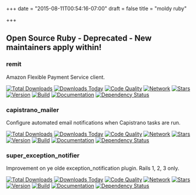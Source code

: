 +++
date = "2015-08-11T00:54:16-07:00"
draft = false
title = "moldy ruby"

+++

## Open Source Ruby - Deprecated - New maintainers apply within!

### remit

Amazon Flexible Payment Service client.

[![Total Downloads](https://img.shields.io/gem/rt/remit.svg)](https://github.com/tylerhunt/remit)
[![Downloads Today](https://img.shields.io/gem/rd/remit.svg)](https://github.com/tylerhunt/remit)
[![Code Quality](https://img.shields.io/codeclimate/github/tylerhunt/remit.svg)](https://codeclimate.com/github/tylerhunt/remit)
[![Network](https://img.shields.io/github/forks/tylerhunt/remit.svg?style=social)](https://github.com/tylerhunt/remit/network)
[![Stars](https://img.shields.io/github/stars/tylerhunt/remit.svg?style=social)](https://github.com/tylerhunt/remit/stargazers)
[![Version](https://img.shields.io/gem/v/remit.svg)](https://rubygems.org/gems/remit)
[![Build](https://img.shields.io/travis/tylerhunt/remit.svg)](https://travis-ci.org/tylerhunt/remit)
[![Documentation](http://inch-ci.org/github/tylerhunt/remit.png)](http://inch-ci.org/github/tylerhunt/remit)
[![Dependency Status](https://gemnasium.com/tylerhunt/remit.png)](https://gemnasium.com/tylerhunt/remit)

### capistrano_mailer

Configure automated email notifications when Capistrano tasks are run.

[![Total Downloads](https://img.shields.io/gem/rt/capistrano_mailer.svg)](https://github.com/pboling/capistrano_mailer)
[![Downloads Today](https://img.shields.io/gem/rd/capistrano_mailer.svg)](https://github.com/pboling/capistrano_mailer)
[![Code Quality](https://img.shields.io/codeclimate/github/pboling/capistrano_mailer.svg)](https://codeclimate.com/github/pboling/capistrano_mailer)
[![Network](https://img.shields.io/github/forks/pboling/capistrano_mailer.svg?style=social)](https://github.com/pboling/capistrano_mailer/network)
[![Stars](https://img.shields.io/github/stars/pboling/capistrano_mailer.svg?style=social)](https://github.com/pboling/capistrano_mailer/stargazers)
[![Version](https://img.shields.io/gem/v/capistrano_mailer.svg)](https://rubygems.org/gems/capistrano_mailer)
[![Build](https://img.shields.io/travis/pboling/capistrano_mailer.svg)](https://travis-ci.org/pboling/capistrano_mailer)
[![Documentation](http://inch-ci.org/github/pboling/capistrano_mailer.png)](http://inch-ci.org/github/pboling/capistrano_mailer)
[![Dependency Status](https://gemnasium.com/pboling/capistrano_mailer.png)](https://gemnasium.com/pboling/capistrano_mailer)

### super_exception_notifier

Improvement on ye olde exception_notification plugin.  Rails 1, 2, 3 only.

[![Total Downloads](https://img.shields.io/gem/rt/super_exception_notifier.svg)](https://github.com/pboling/exception_notification)
[![Downloads Today](https://img.shields.io/gem/rd/super_exception_notifier.svg)](https://github.com/pboling/exception_notification)
[![Code Quality](https://img.shields.io/codeclimate/github/pboling/exception_notification.svg)](https://codeclimate.com/github/pboling/exception_notification)
[![Network](https://img.shields.io/github/forks/pboling/exception_notification.svg?style=social)](https://github.com/pboling/exception_notification/network)
[![Stars](https://img.shields.io/github/stars/pboling/exception_notification.svg?style=social)](https://github.com/pboling/exception_notification/stargazers)
[![Version](https://img.shields.io/gem/v/super_exception_notifier.svg)](https://rubygems.org/gems/super_exception_notifier)
[![Build](https://img.shields.io/travis/pboling/exception_notification.svg)](https://travis-ci.org/pboling/exception_notification)
[![Documentation](http://inch-ci.org/github/pboling/exception_notification.png)](http://inch-ci.org/github/pboling/exception_notification)
[![Dependency Status](https://gemnasium.com/pboling/exception_notification.png)](https://gemnasium.com/pboling/exception_notification)
